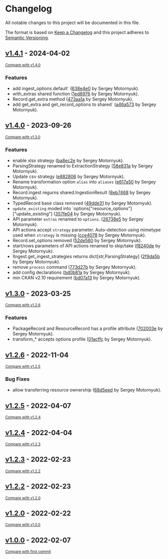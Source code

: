 # Changelog

All notable changes to this project will be documented in this file.

The format is based on [Keep a Changelog](http://keepachangelog.com/en/1.0.0/)
and this project adheres to [Semantic Versioning](http://semver.org/spec/v2.0.0.html).

<!-- insertion marker -->
## [v1.4.1](https://github.com/DataShades/ckanext-ingest/releases/tag/v1.4.1) - 2024-04-02

<small>[Compare with v1.4.0](https://github.com/DataShades/ckanext-ingest/compare/v1.4.0...v1.4.1)</small>

### Features

- add ingest_options.default` ([638e4e0](https://github.com/DataShades/ckanext-ingest/commit/638e4e063d3dd4abcc9d342f127a78c2413fed09) by Sergey Motornyuk).
- with_extras shared function ([1ed8976](https://github.com/DataShades/ckanext-ingest/commit/1ed8976cbc4febb0061aaca417b23b9ecec9e92a) by Sergey Motornyuk).
- Record.get_extra method ([473aa1a](https://github.com/DataShades/ckanext-ingest/commit/473aa1a7b10f68d7118563342011528635ca9550) by Sergey Motornyuk).
- add get_extra and get_record_options to shared` ([a46a573](https://github.com/DataShades/ckanext-ingest/commit/a46a573855840643fbecdcdff8011ec3ee747670) by Sergey Motornyuk).

## [v1.4.0](https://github.com/DataShades/ckanext-ingest/releases/tag/v1.4.0) - 2023-09-26

<small>[Compare with v1.3.0](https://github.com/DataShades/ckanext-ingest/compare/v1.3.0...v1.4.0)</small>

### Features

- enable xlsx strategy ([ba8ec2e](https://github.com/DataShades/ckanext-ingest/commit/ba8ec2e85574adaf7d88dedf851a9c829da9b15d) by Sergey Motornyuk).
- ParsingStrategy renamed to ExtractionStrategy ([58e831a](https://github.com/DataShades/ckanext-ingest/commit/58e831a9580ec6dbdd1aad17cc42baa1eecd0f85) by Sergey Motornyuk).
- Update csv strategy ([e882806](https://github.com/DataShades/ckanext-ingest/commit/e8828067550ed905ee1ff197d12f4f71ce3e13c2) by Sergey Motornyuk).
- Rename transformation option `alias` into `aliases` ([e617a50](https://github.com/DataShades/ckanext-ingest/commit/e617a50e480612df46eaac17b9840f4d5f3996c4) by Sergey Motornyuk).
- Record.ingest regurns shared.IngestionResult ([8eb7468](https://github.com/DataShades/ckanext-ingest/commit/8eb7468a9c3d530b56126a561ecd3383ec147747) by Sergey Motornyuk).
- TypedRecord base class removed ([49dde31](https://github.com/DataShades/ckanext-ingest/commit/49dde31902bb0dddf6584e21ae2a49d1c6e846bc) by Sergey Motornyuk).
- `update_existing` moded into `options["resource_options"]["update_existing"] ([357fe04](https://github.com/DataShades/ckanext-ingest/commit/357fe040cb292079748137f27298e90e49cc2a0a) by Sergey Motornyuk).
- API parameter `extras` renamed to `options`. ([26738e5](https://github.com/DataShades/ckanext-ingest/commit/26738e5a5d5ee9681f18e1ebb18a4ef49f3b8b0b) by Sergey Motornyuk).
- API actions accept `strategy` parameter. Auto-detection using mimetype used when `strategy` is missing ([cce4078](https://github.com/DataShades/ckanext-ingest/commit/cce40780e4494ddf82584c6ac6a02355dc4be8d6) by Sergey Motornyuk).
- Record.set_options removed ([52de560](https://github.com/DataShades/ckanext-ingest/commit/52de560f8f4e79759a941efa16abffa5160756af) by Sergey Motornyuk).
- start/rows parameters of API actions renamed to skip/take ([f8240de](https://github.com/DataShades/ckanext-ingest/commit/f8240dec5ee812fcd0aec52dd6da26772ef277dc) by Sergey Motornyuk).
- IIngest.get_ingest_strategies returns dict[str,ParsingStrategy] ([2f9da5b](https://github.com/DataShades/ckanext-ingest/commit/2f9da5b716be5bfdb2cfddd5a48fb31f9598b31a) by Sergey Motornyuk).
- remove `process` command ([773d27b](https://github.com/DataShades/ckanext-ingest/commit/773d27ba0acdbb465b4467de5532bac47d610643) by Sergey Motornyuk).
- add config declarations ([bd0b81a](https://github.com/DataShades/ckanext-ingest/commit/bd0b81aeabed791e163b5ec0a87c636391c38112) by Sergey Motornyuk).
- min CKAN v2.10 requirement ([bd07a13](https://github.com/DataShades/ckanext-ingest/commit/bd07a13b37197c56ee16d37abe038030a78dc04b) by Sergey Motornyuk).

## [v1.3.0](https://github.com/DataShades/ckanext-ingest/releases/tag/v1.3.0) - 2023-03-25

<small>[Compare with v1.2.6](https://github.com/DataShades/ckanext-ingest/compare/v1.2.6...v1.3.0)</small>

### Features

- PackageRecord and ResourceRecord has a profile attribute ([702003e](https://github.com/DataShades/ckanext-ingest/commit/702003e2201c1c80f72fb55fb6da47632d3fafee) by Sergey Motornyuk).
- transform_* accepts options profile ([01acffc](https://github.com/DataShades/ckanext-ingest/commit/01acffc546abf51effad75e77bbd1db3d237996a) by Sergey Motornyuk).

## [v1.2.6](https://github.com/DataShades/ckanext-ingest/releases/tag/v1.2.6) - 2022-11-04

<small>[Compare with v1.2.5](https://github.com/DataShades/ckanext-ingest/compare/v1.2.5...v1.2.6)</small>

### Bug Fixes

- allow transferring resource ownership ([68d5eed](https://github.com/DataShades/ckanext-ingest/commit/68d5eed877981ade78f3e72dcf58ce1e7b0f37ea) by Sergey Motornyuk).

## [v1.2.5](https://github.com/DataShades/ckanext-ingest/releases/tag/v1.2.5) - 2022-04-07

<small>[Compare with v1.2.4](https://github.com/DataShades/ckanext-ingest/compare/v1.2.4...v1.2.5)</small>

## [v1.2.4](https://github.com/DataShades/ckanext-ingest/releases/tag/v1.2.4) - 2022-04-04

<small>[Compare with v1.2.3](https://github.com/DataShades/ckanext-ingest/compare/v1.2.3...v1.2.4)</small>

## [v1.2.3](https://github.com/DataShades/ckanext-ingest/releases/tag/v1.2.3) - 2022-02-23

<small>[Compare with v1.2.2](https://github.com/DataShades/ckanext-ingest/compare/v1.2.2...v1.2.3)</small>

## [v1.2.2](https://github.com/DataShades/ckanext-ingest/releases/tag/v1.2.2) - 2022-02-23

<small>[Compare with v1.2.0](https://github.com/DataShades/ckanext-ingest/compare/v1.2.0...v1.2.2)</small>

## [v1.2.0](https://github.com/DataShades/ckanext-ingest/releases/tag/v1.2.0) - 2022-02-22

<small>[Compare with v1.0.0](https://github.com/DataShades/ckanext-ingest/compare/v1.0.0...v1.2.0)</small>

## [v1.0.0](https://github.com/DataShades/ckanext-ingest/releases/tag/v1.0.0) - 2022-02-07

<small>[Compare with first commit](https://github.com/DataShades/ckanext-ingest/compare/5218fb4ae2e6c806e027ff44a5a17bd41377967c...v1.0.0)</small>

